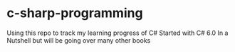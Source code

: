 # c-sharp-programming
Using this repo to track my learning progress of C#
Started with C# 6.0 In a Nutshell but will be going over many other books
